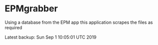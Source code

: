 # EPMgrabber
Using a database from the EPM app this application scrapes the files as required


Latest backup: Sun Sep 1 10:05:01 UTC 2019
